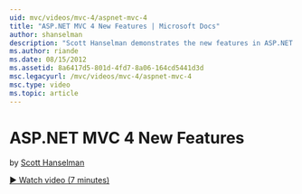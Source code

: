 ```yaml
---
uid: mvc/videos/mvc-4/aspnet-mvc-4
title: "ASP.NET MVC 4 New Features | Microsoft Docs"
author: shanselman
description: "Scott Hanselman demonstrates the new features in ASP.NET MVC 4."
ms.author: riande
ms.date: 08/15/2012
ms.assetid: 8a6417d5-801d-4fd7-8a06-164cd5441d3d
msc.legacyurl: /mvc/videos/mvc-4/aspnet-mvc-4
msc.type: video
ms.topic: article
---
```

# ASP.NET MVC 4 New Features

by [Scott Hanselman](https://github.com/shanselman)

[&#9654; Watch video (7 minutes)](https://channel9.msdn.com/Blogs/ASP-NET-Site-Videos/aspnet-mvc-4)
